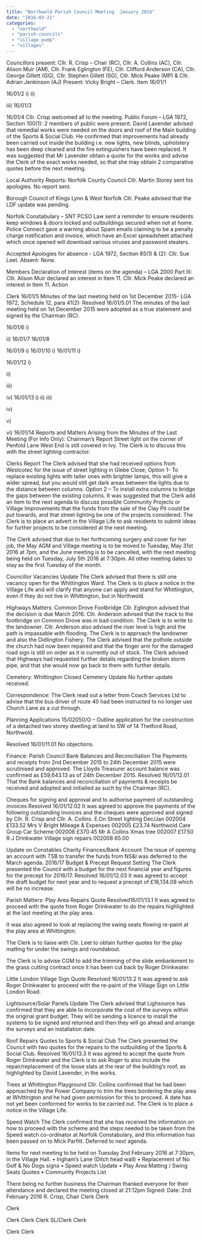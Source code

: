 ```yaml
---
title: "Northwold Parish Council Meeting  January 2016"
date: "2016-03-21"
categories: 
  - "northwold"
  - "parish-councils"
  - "village-pump"
  - "villages"
---
```


Councillors present: Cllr. R. Crisp – Chair (RC), Cllr. A. Collins (AC), Cllr. Alison Muir (AM), Cllr. Frank Eglington (FE), Cllr. Clifford Anderson (CA), Cllr. George Gillett (GG), Cllr. Stephen Gillett (SG), Cllr. Mick Peake (MP) & Cllr. Adrian Jenkinson (AJ) Present: Vicky Bright – Clerk. Item 16/01/1

16/01/2 i) ii)

iii) 16/01/3

16/01/4 Cllr. Crisp welcomed all to the meeting. Public Forum – LGA 1972, Section 100(1): 2 members of public were present. David Lavender advised that remedial works were needed on the doors and roof of the Main building of the Sports & Social Club. He confirmed that improvements had already been carried out inside the building i.e. new lights, new blinds, upholstery has been deep cleaned and the fire extinguishers have been replaced. It was suggested that Mr Lavender obtain a quote for the works and advise the Clerk of the exact works needed, so that she may obtain 2 comparative quotes before the next meeting.

Local Authority Reports: Norfolk County Council Cllr. Martin Storey sent his apologies. No report sent.

Borough Council of Kings Lynn & West Norfolk Cllr. Peake advised that the LDF update was pending.

Norfolk Constabulary – SNT PCSO Law sent a reminder to ensure residents keep windows & doors locked and outbuildings secured when not at home. Police Connect gave a warning about Spam emails claiming to be a penalty charge notification and invoice, which have an Excel spreadsheet attached which once opened will download various viruses and password stealers.

Accepted Apologies for absence - LGA 1972, Section 85(1) & (2): Cllr. Sue Leet. Absent: None.

Members Declaration of Interest (items on the agenda) – LGA 2000 Part III: Cllr. Alison Muir declared an interest in Item 11. Cllr. Mick Peake declared an interest in Item 11. Action

Clerk 16/01/5 Minutes of the last meeting held on 1st December 2015- LGA 1972, Schedule 12, para 41(2): Resolved 16/01/5.01 The minutes of the last meeting held on 1st December 2015 were adopted as a true statement and signed by the Chairman (RC).

16/01/6 i)

ii) 16/01/7 16/01/8

16/01/9 i) 16/01/10 i) 16/01/11 i)

16/01/12 i)

ii)

iii)

iv) 16/01/13 i) ii) iii)

iv)

v)

vi) 16/01/14 Reports and Matters Arising from the Minutes of the Last Meeting (For Info Only): Chairman’s Report Street light on the corner of Penfold Lane West End is still covered in Ivy. The Clerk is to discuss this with the street lighting contractor.

Clerks Report The Clerk advised that she had received options from Westcotec for the issue of street lighting in Glebe Close; Option 1- To replace existing lights with taller ones with brighter lamps, this will give a wider spread, but you would still get dark areas between the lights due to the distance between columns. Option 2 – To install extra columns to bridge the gaps between the existing columns. It was suggested that the Clerk add an item to the next agenda to discuss possible Community Projects or Village Improvements that the funds from the sale of the Clay Pit could be put towards, and that street lighting be one of the projects considered. The Clerk is to place an advert in the Village Life to ask residents to submit ideas for further projects to be considered at the next meeting.

The Clerk advised that due to her forthcoming surgery and cover for her job, the May AGM and Village meeting is to be moved to Tuesday, May 31st 2016 at 7pm, and the June meeting is to be cancelled, with the next meeting being held on Tuesday, July 5th 2016 at 7:30pm. All other meeting dates to stay as the first Tuesday of the month.

Councillor Vacancies Update The Clerk advised that there is still one vacancy open for the Whittington Ward. The Clerk is to place a notice in the Village Life and will clarify that anyone can apply and stand for Whittington, even if they do not live in Whittington, but in Northwold.

Highways Matters: Common Drove Footbridge Cllr. Eglington advised that the decision is due March 2016. Cllr. Anderson advised that the track to the footbridge on Common Drove was in bad condition. The Clerk is to write to the landowner. Cllr. Anderson also advised the river level is high and the path is impassable with flooding. The Clerk is to approach the landowner and also the Didlington Fishery. The Clerk advised that the pothole outside the church had now been repaired and that the finger arm for the damaged road sign is still on order as it is currently out of stock. The Clerk advised that Highways had requested further details regarding the broken storm pipe, and that she would now go back to them with further details.

Cemetery: Whittington Closed Cemetery Update No further update received.

Correspondence: The Clerk read out a letter from Coach Services Ltd to advise that the bus driver of route 40 had been instructed to no longer use Church Lane as a cut through.

Planning Applications 15/02050/O – Outline application for the construction of a detached two storey dwelling at land to SW of 14 Thetford Road, Northwold.

Resolved 16/01/11.01 No objections.

Finance: Parish Council Bank Balances and Reconciliation The Payments and receipts from 2nd December 2015 to 24th December 2015 were scrutinised and approved. The Lloyds Treasurer account balance was confirmed as £59,643.13 as of 24th December 2015. Resolved 16/01/12.01 That the Bank balances and reconciliation of payments & receipts be received and adopted and initialled as such by the Chairman (RC).

Cheques for signing and approval and to authorise payment of outstanding invoices Resolved 16/01/12.02 It was agreed to approve the payments of the following outstanding invoices and the cheques were approved and signed by Cllr. R. Crisp and Cllr. A. Collins. E.On Street lighting Dec/Jan 002004 £133.52 Mrs V Bright Mileage & Expenses 002005 £23.74 Northwold Care Group Car Scheme 002006 £370.45 Mr A Collins Xmas tree 002007 £17.50 R J Drinkwater Village sign repairs 002008 65.00

Update on Constables Charity Finances/Bank Account The issue of opening an account with TSB to transfer the funds from NS&I was deferred to the March agenda. 2016/17 Budget & Precept Request Setting The Clerk presented the Council with a budget for the next financial year and figures for the precept for 2016/17. Resolved 16/01/12.03 It was agreed to accept the draft budget for next year and to request a precept of £18,134.08 which will be no increase.

Parish Matters: Play Area Repairs Quote Resolved16/01/13.1 It was agreed to proceed with the quote from Roger Drinkwater to do the repairs highlighted at the last meeting at the play area.

It was also agreed to look at replacing the swing seats flowing re-paint at the play area at Whittington.

The Clerk is to liaise with Cllr. Leet to obtain further quotes for the play matting for under the swings and roundabout.

The Clerk is to advise CGM to add the trimming of the slide embankment to the grass cutting contract once it has been cut back by Roger Drinkwater.

Little London Village Sign Quote Resolved 16/01/13.2 It was agreed to ask Roger Drinkwater to proceed with the re-paint of the Village Sign on Little London Road.

Lightsource/Solar Panels Update The Clerk advised that Lighsource has confirmed that they are able to incorporate the cost of the surveys within the original grant budget. They will be sending a licence to install the systems to be signed and returned and then they will go ahead and arrange the surveys and an installation date.

Roof Repairs Quotes to Sports & Social Club The Clerk presented the Council with two quotes for the repairs to the outbuilding of the Sports & Social Club. Resolved 16/01/13.3 It was agreed to accept the quote from Roger Drinkwater and the Clerk is to ask Roger to also include the repair/replacement of the loose slats at the rear of the building’s roof, as highlighted by David Lavender, in the works.

Trees at Whittington Playground Cllr. Collins confirmed that he had been approached by the Power Company to trim the trees bordering the play area at Whittington and he had given permission for this to proceed. A date has not yet been conformed for works to be carried out. The Clerk is to place a notice in the Village Life.

Speed Watch The Clerk confirmed that she has received the information on how to proceed with the scheme and the steps needed to be taken from the Speed watch co-ordinator at Norfolk Constabulary, and this information has been passed on to Mick Parfitt. Deferred to next agenda.

Items for next meeting to be held on Tuesday 2nd February 2016 at 7:30pm, in the Village Hall. • Ingham’s Lane (Ditch head wall) • Replacement of No Golf & No Dogs signs • Speed watch Update • Play Area Matting / Swing Seats Quotes • Community Projects List

There being no further business the Chairman thanked everyone for their attendance and declared the meeting closed at 21:12pm Signed: Date: 2nd February 2016 R. Crisp, Chair Clerk Clerk

Clerk

Clerk Clerk Clerk SL/Clerk Clerk

Clerk Clerk
